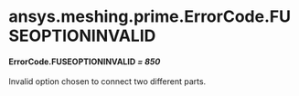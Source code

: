 # ansys.meshing.prime.ErrorCode.FUSEOPTIONINVALID

<a id="ansys.meshing.prime.ErrorCode.FUSEOPTIONINVALID"></a>

#### ErrorCode.FUSEOPTIONINVALID *= 850*

Invalid option chosen to connect two different parts.

<!-- !! processed by numpydoc !! -->
